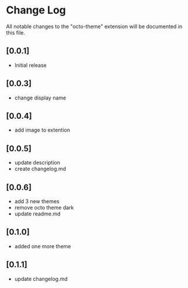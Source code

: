 # Change Log

All notable changes to the "octo-theme" extension will be documented in this file.

## [0.0.1]

- Initial release

## [0.0.3]

- change display name

## [0.0.4]

- add image to extention

## [0.0.5]

- update description
- create changelog.md

## [0.0.6]

- add 3 new themes
- remove octo theme dark
- update readme.md

## [0.1.0]

- added one more theme

## [0.1.1]

- update changelog.md
